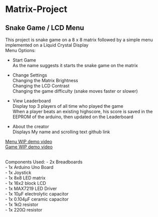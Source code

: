 # Matrix-Project
## Snake Game / LCD Menu 

This project is snake game on a 8 x 8 matrix followed by a simple menu implemented on a Liquid Crystal Display<br/>
Menu Options:<br/>
 - Start Game<br/>
    As the name suggests it starts the snake game on the matrix<br/>
    
 - Change Settings<br/>
    Changing the Matrix Brightness <br/>
    Changing the LCD Contrast <br/>
    Changing the game difficulty (snake moves faster or slower)<br/>
    
 - View Leaderboard<br/>
    Display top 3 players of all time who played the game<br/>
    When a player beats an existing highscore, his score is saved in the EEPROM of the arduino, then updated on the Leaderboard<br/>
    
 - About the creator<br/>
    Displays My name and scrolling text github link<br/>


[Menu WIP demo video](https://www.youtube.com/watch?v=_ziVZLLWQNY&ab_channel=DenisHadirca)<br/>
[Game WIP demo video](https://youtu.be/6EfxUz8ClSY)

<br/>
Components Used:
 - 2x Breadboards<br/>
 - 1x Arduino Uno Board<br/>
 - 1x Joystick<br/>
 - 1x 8x8 LED matrix<br/>
 - 1x 16x2 block LCD <br/>
 - 1x MAX7219 LED Driver<br/>
 - 1x 10μF electrolytic capacitor<br/>
 - 1x 0.104μF ceramic capacitor<br/>
 - 1x 1kΩ resistor<br/>
 - 1x 220Ω resistor<br/>
